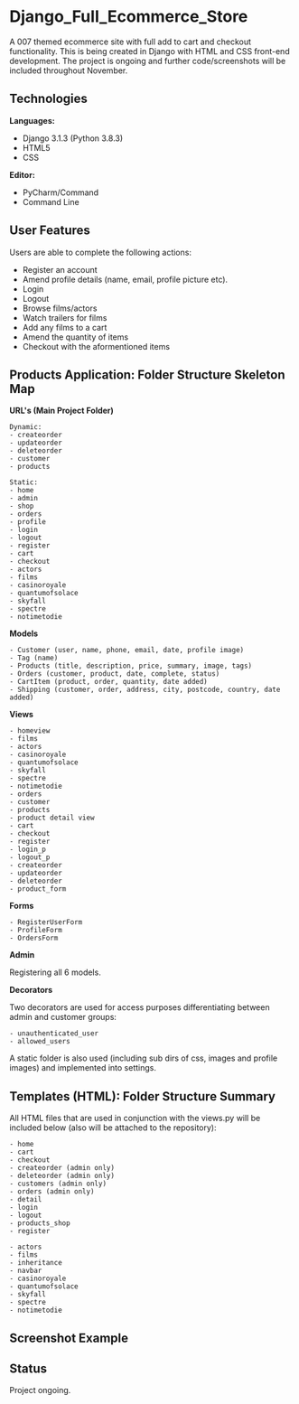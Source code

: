 # Django_Full_Ecommerce_Store

A 007 themed ecommerce site with full add to cart and checkout functionality. This is being created in Django with HTML and CSS front-end development. The project is ongoing and further code/screenshots will be included throughout November.

## Technologies

<b>Languages:</b> 
              
   - Django 3.1.3 (Python 3.8.3) 
   - HTML5
   - CSS

<b>Editor:</b> 
    
   - PyCharm/Command
   - Command Line 

## User Features

Users are able to complete the following actions:

   - Register an account
   - Amend profile details (name, email, profile picture etc).
   - Login
   - Logout
   - Browse films/actors
   - Watch trailers for films
   - Add any films to a cart
   - Amend the quantity of items
   - Checkout with the aformentioned items
   

## Products Application: Folder Structure Skeleton Map

<b>URL's (Main Project Folder)</b>

    Dynamic:
    - createorder
    - updateorder
    - deleteorder
    - customer
    - products
 
    Static:
    - home
    - admin
    - shop
    - orders
    - profile
    - login
    - logout
    - register
    - cart
    - checkout
    - actors
    - films
    - casinoroyale
    - quantumofsolace
    - skyfall
    - spectre
    - notimetodie


<b>Models</b>

    - Customer (user, name, phone, email, date, profile image)
    - Tag (name)
    - Products (title, description, price, summary, image, tags)
    - Orders (customer, product, date, complete, status)
    - CartItem (product, order, quantity, date added)
    - Shipping (customer, order, address, city, postcode, country, date added)

<b>Views</b>

    - homeview             
    - films
    - actors
    - casinoroyale
    - quantumofsolace
    - skyfall
    - spectre
    - notimetodie
    - orders
    - customer
    - products
    - product detail view
    - cart
    - checkout
    - register
    - login_p
    - logout_p
    - createorder
    - updateorder
    - deleteorder
    - product_form

<b>Forms</b>

    - RegisterUserForm
    - ProfileForm
    - OrdersForm

<b>Admin</b>

Registering all 6 models.


<b>Decorators</b>

Two decorators are used for access purposes differentiating between admin and customer groups:

    - unauthenticated_user
    - allowed_users

A static folder is also used (including sub dirs of css, images and profile images) and implemented into settings.

## Templates (HTML): Folder Structure Summary

All HTML files that are used in conjunction with the views.py will be included below (also will be attached to the repository):

    - home
    - cart
    - checkout
    - createorder (admin only)
    - deleteorder (admin only)
    - customers (admin only)
    - orders (admin only)
    - detail
    - login
    - logout
    - products_shop
    - register
    
    - actors
    - films
    - inheritance
    - navbar
    - casinoroyale
    - quantumofsolace
    - skyfall
    - spectre
    - notimetodie
    
## Screenshot Example
    
   
## Status

Project ongoing.
